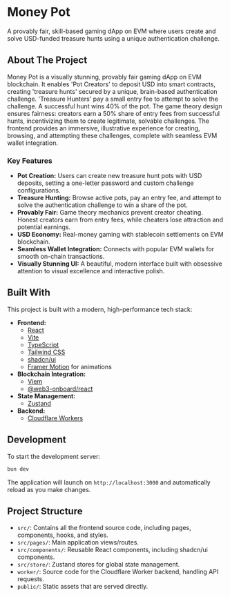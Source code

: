 # Money Pot

A provably fair, skill-based gaming dApp on EVM where users create and solve USD-funded treasure hunts using a unique authentication challenge.

## About The Project

Money Pot is a visually stunning, provably fair gaming dApp on EVM blockchain. It enables 'Pot Creators' to deposit USD into smart contracts, creating 'treasure hunts' secured by a unique, brain-based authentication challenge. 'Treasure Hunters' pay a small entry fee to attempt to solve the challenge. A successful hunt wins 40% of the pot. The game theory design ensures fairness: creators earn a 50% share of entry fees from successful hunts, incentivizing them to create legitimate, solvable challenges. The frontend provides an immersive, illustrative experience for creating, browsing, and attempting these challenges, complete with seamless EVM wallet integration.

### Key Features

- **Pot Creation:** Users can create new treasure hunt pots with USD deposits, setting a one-letter password and custom challenge configurations.
- **Treasure Hunting:** Browse active pots, pay an entry fee, and attempt to solve the authentication challenge to win a share of the pot.
- **Provably Fair:** Game theory mechanics prevent creator cheating. Honest creators earn from entry fees, while cheaters lose attraction and potential earnings.
- **USD Economy:** Real-money gaming with stablecoin settlements on EVM blockchain.
- **Seamless Wallet Integration:** Connects with popular EVM wallets for smooth on-chain transactions.
- **Visually Stunning UI:** A beautiful, modern interface built with obsessive attention to visual excellence and interactive polish.

## Built With

This project is built with a modern, high-performance tech stack:

- **Frontend:**
  - [React](https://reactjs.org/)
  - [Vite](https://vitejs.dev/)
  - [TypeScript](https://www.typescriptlang.org/)
  - [Tailwind CSS](https://tailwindcss.com/)
  - [shadcn/ui](https://ui.shadcn.com/)
  - [Framer Motion](https://www.framer.com/motion/) for animations
- **Blockchain Integration:**
  - [Viem](https://viem.sh/)
  - [@web3-onboard/react](https://onboard.blocknative.com/)
- **State Management:**
  - [Zustand](https://github.com/pmndrs/zustand)
- **Backend:**
  - [Cloudflare Workers](https://workers.cloudflare.com/)

## Development

To start the development server:

```sh
bun dev
```

The application will launch on `http://localhost:3000` and automatically reload as you make changes.

## Project Structure

- `src/`: Contains all the frontend source code, including pages, components, hooks, and styles.
- `src/pages/`: Main application views/routes.
- `src/components/`: Reusable React components, including shadcn/ui components.
- `src/store/`: Zustand stores for global state management.
- `worker/`: Source code for the Cloudflare Worker backend, handling API requests.
- `public/`: Static assets that are served directly.
